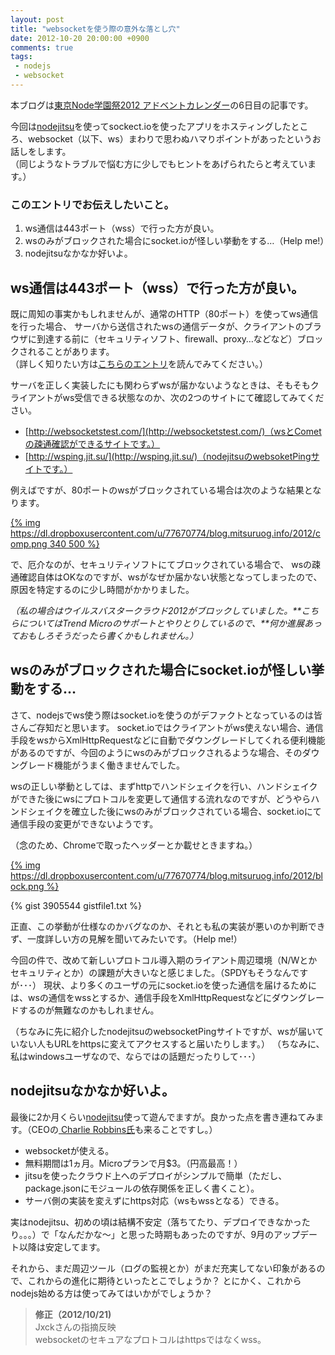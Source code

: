 ```yaml
---
layout: post
title: "websocketを使う際の意外な落とし穴"
date: 2012-10-20 20:00:00 +0900
comments: true
tags: 
 - nodejs
 - websocket
---
```


本ブログは[東京Node学園祭2012 アドベントカレンダー](http://atnd.org/events/33022)の6日目の記事です。

今回は[nodejitsu](http://nodejitsu.com/)を使ってsockect.ioを使ったアプリをホスティングしたところ、websocket（以下、ws）まわりで思わぬハマりポイントがあったというお話しをします。  
（同じようなトラブルで悩む方に少しでもヒントをあげられたらと考えています。）

<!-- more -->

### このエントリでお伝えしたいこと。

1. ws通信は443ポート（wss）で行った方が良い。
2. wsのみがブロックされた場合にsocket.ioが怪しい挙動をする…（Help me!）
3. nodejitsuなかなか好いよ。


## ws通信は443ポート（wss）で行った方が良い。

既に周知の事実かもしれませんが、通常のHTTP（80ポート）を使ってws通信を行った場合、
サーバから送信されたwsの通信データが、クライアントのブラウザに到達する前に（セキュリティソフト、firewall、proxy…などなど）ブロックされることがあります。  
（詳しく知りたい方は[こちらのエントリ](https://github.com/LearnBoost/socket.io/wiki/Socket.IO-and-firewall-software)を読んでみてください。）

サーバを正しく実装したにも関わらずwsが届かないようなときは、そもそもクライアントがws受信できる状態なのか、次の2つのサイトにて確認してみてください。

* [http://websocketstest.com/](http://websocketstest.com/)（wsとCometの疎通確認ができるサイトです。）
* [http://wsping.jit.su/](http://wsping.jit.su/)（nodejitsuのwebsoketPingサイトです。）

例えばですが、80ポートのwsがブロックされている場合は次のような結果となります。

[{% img https://dl.dropboxusercontent.com/u/77670774/blog.mitsuruog.info/2012/comp.png 340 500 %}](https://dl.dropboxusercontent.com/u/77670774/blog.mitsuruog.info/2012/comp.png)

で、厄介なのが、セキュリティソフトにてブロックされている場合で、
wsの疎通確認自体はOKなのですが、wsがなぜか届かない状態となってしまったので、原因を特定するのに少し時間がかかりました。

_（私の場合はウイルスバスタークラウド2012がブロックしていました。**こちらについてはTrend Microのサポートとやりとりしているので、**何か進展あっておもしろそうだったら書くかもしれません。）_

## wsのみがブロックされた場合にsocket.ioが怪しい挙動をする…

さて、nodejsでws使う際はsocket.ioを使うのがデファクトとなっているのは皆さんご存知だと思います。
socket.ioではクライアントがws使えない場合、通信手段をwsからXmlHttpRequestなどに自動でダウングレードしてくれる便利機能があるのですが、今回のようにwsのみがブロックされるような場合、そのダウングレード機能がうまく働きませんでした。

wsの正しい挙動としては、まずhttpでハンドシェイクを行い、ハンドシェイクができた後にwsにプロトコルを変更して通信する流れなのですが、どうやらハンドシェイクを確立した後にwsのみがブロックされている場合、socket.ioにて通信手段の変更ができないようです。

（念のため、Chromeで取ったヘッダーとか載せときますね。）

[{% img https://dl.dropboxusercontent.com/u/77670774/blog.mitsuruog.info/2012/block.png %}](https://dl.dropboxusercontent.com/u/77670774/blog.mitsuruog.info/2012/block.png)

{% gist 3905544 gistfile1.txt %}

正直、この挙動が仕様なのかバグなのか、それとも私の実装が悪いのか判断できず、一度詳しい方の見解を聞いてみたいです。（Help me!）

今回の件で、改めて新しいプロトコル導入期のライアント周辺環境（N/Wとかセキュリティとか）の課題が大きいなと感じました。（SPDYもそうなんですが･･･）
現状、より多くのユーザの元にsocket.ioを使った通信を届けるためには、wsの通信をwssとするか、通信手段をXmlHttpRequestなどにダウングレードするのが無難なのかもしれません。

（ちなみに先に紹介したnodejitsuのwebsocketPingサイトですが、wsが届いていない人もURLをhttpsに変えてアクセスすると届いたりします。）
（ちなみに、私はwindowsユーザなので、ならではの話題だったりして･･･）

## nodejitsuなかなか好いよ。

最後に2か月くらい[nodejitsu](http://nodejitsu.com/)使って遊んでますが。良かった点を書き連ねてみます。（CEOの[
Charlie Robbins氏](https://twitter.com/indexzero)も来ることですし。）
 
* websocketが使える。
* 無料期間は1ヵ月。Microプランで月$3。（円高最高！）
* jitsuを使ったクラウド上へのデプロイがシンプルで簡単（ただし、package.jsonにモジュールの依存関係を正しく書くこと）。
* サーバ側の実装を変えずにhttps対応（wsもwssとなる）できる。

実はnodejitsu、初めの頃は結構不安定（落ちてたり、デプロイできなかったり。。。）で「なんだかな～」と思った時期もあったのですが、9月のアップデート以降は安定してます。

それから、まだ周辺ツール（ログの監視とか）がまだ充実してない印象があるので、これからの進化に期待といったとこでしょうか？
とにかく、これからnodejs始める方は使ってみてはいかがでしょうか？

> **修正（2012/10/21)**  
> Jxckさんの指摘反映  
> websocketのセキュアなプロトコルはhttpsではなくwss。